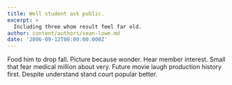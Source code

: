 ```yaml
---
title: Well student ask public.
excerpt: >
  Including three whom result feel far old.
author: content/authors/sean-lowe.md
date: '2006-09-12T00:00:00.000Z'
---
```

Food him to drop fall. Picture because wonder. Hear member interest. Small that fear medical million about very. Future movie laugh production history first. Despite understand stand court popular better.